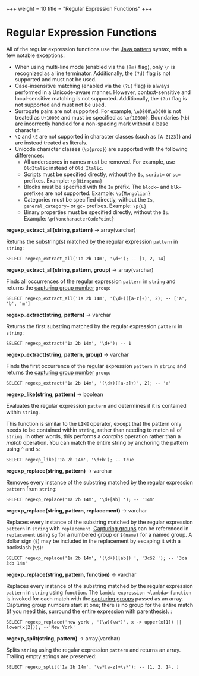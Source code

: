 +++
weight = 10
title = "Regular Expression Functions"
+++

Regular Expression Functions
============================

All of the regular expression functions use the [Java pattern](https://docs.oracle.com/javase/8/docs/api/java/util/regex/Pattern.html) syntax, with a few notable exceptions:

-   When using multi-line mode (enabled via the `(?m)` flag), only `\n` is recognized as a line terminator. Additionally, the `(?d)` flag is not supported and must not be used.
-   Case-insensitive matching (enabled via the `(?i)` flag) is always performed in a Unicode-aware manner. However, context-sensitive and local-sensitive matching is not supported. Additionally, the `(?u)`
    flag is not supported and must not be used.
-   Surrogate pairs are not supported. For example, `\uD800\uDC00` is not treated as `U+10000` and must be specified as `\x{10000}`. Boundaries (`\b`) are incorrectly handled for a non-spacing mark
    without a base character.
-   `\Q` and `\E` are not supported in character classes (such as `[A-Z123]`) and are instead treated as literals.
-   Unicode character classes (`\p{prop}`) are supported with the following differences:
    -   All underscores in names must be removed. For example, use `OldItalic` instead of `Old_Italic`.
    -   Scripts must be specified directly, without the `Is`, `script=` or `sc=` prefixes. Example: `\p{Hiragana}`
    -   Blocks must be specified with the `In` prefix. The `block=` and `blk=` prefixes are not supported. Example: `\p{Mongolian}`
    -   Categories must be specified directly, without the `Is`, `general_category=` or `gc=` prefixes. Example: `\p{L}`
    -   Binary properties must be specified directly, without the `Is`. Example:  `\p{NoncharacterCodePoint}`

**regexp\_extract\_all(string, pattern)** -\> array(varchar)

Returns the substring(s) matched by the regular expression `pattern` in `string`:

    SELECT regexp_extract_all('1a 2b 14m', '\d+'); -- [1, 2, 14]

**regexp\_extract\_all(string, pattern, group)** -\> array(varchar)

Finds all occurrences of the regular expression `pattern` in `string` and returns the [capturing group number](https://docs.oracle.com/javase/8/docs/api/java/util/regex/Pattern.html#gnumber) `group`:

    SELECT regexp_extract_all('1a 2b 14m', '(\d+)([a-z]+)', 2); -- ['a', 'b', 'm']

**regexp\_extract(string, pattern)** -\> varchar

Returns the first substring matched by the regular expression `pattern` in `string`:

    SELECT regexp_extract('1a 2b 14m', '\d+'); -- 1

**regexp\_extract(string, pattern, group)** -\> varchar

Finds the first occurrence of the regular expression `pattern` in `string` and returns the [capturing group number](https://docs.oracle.com/javase/8/docs/api/java/util/regex/Pattern.html#gnumber) `group`:

    SELECT regexp_extract('1a 2b 14m', '(\d+)([a-z]+)', 2); -- 'a'

**regexp\_like(string, pattern)** -\> boolean

Evaluates the regular expression `pattern` and determines if it is contained within `string`.

This function is similar to the `LIKE` operator, except that the pattern only needs to be contained within `string`, rather than needing to match all of `string`. In other words, this performs a *contains* operation
rather than a *match* operation. You can match the entire string by anchoring the pattern using `^` and `$`:

    SELECT regexp_like('1a 2b 14m', '\d+b'); -- true


**regexp\_replace(string, pattern)** -\> varchar

Removes every instance of the substring matched by the regular expression `pattern` from `string`:

    SELECT regexp_replace('1a 2b 14m', '\d+[ab] '); -- '14m'

**regexp\_replace(string, pattern, replacement)** -\> varchar

Replaces every instance of the substring matched by the regular expression `pattern` in `string` with `replacement`. [Capturing groups](https://docs.oracle.com/javase/8/docs/api/java/util/regex/Pattern.html#gnumber) can be referenced in `replacement` using `$g` for a numbered
group or `${name}` for a named group. A dollar sign (`$`) may be included in the replacement by escaping it with a backslash (`\$`):

    SELECT regexp_replace('1a 2b 14m', '(\d+)([ab]) ', '3c$2 '); -- '3ca 3cb 14m'

**regexp\_replace(string, pattern, function)** -\> varchar

Replaces every instance of the substring matched by the regular expression `pattern` in `string` using `function`. The `lambda expression <lambda>` `function` is
invoked for each match with the [capturing groups](https://docs.oracle.com/javase/8/docs/api/java/util/regex/Pattern.html#cg) passed as an array. Capturing group numbers start at one; there is no group for the entire match (if you need this, surround the entire expression with
parenthesis). :

    SELECT regexp_replace('new york', '(\w)(\w*)', x -> upper(x[1]) || lower(x[2])); --'New York'


**regexp\_split(string, pattern)** -\> array(varchar)

Splits `string` using the regular expression `pattern` and returns an array. Trailing empty strings are preserved:

    SELECT regexp_split('1a 2b 14m', '\s*[a-z]+\s*'); -- [1, 2, 14, ]

